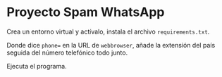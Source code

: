 # Proyecto Spam WhatsApp

Crea un entorno virtual y actívalo, instala el archivo `requirements.txt`. 

Donde dice `phone=` en la URL de `webbrowser`, añade la extensión del país seguida del número telefónico todo junto.

Ejecuta el programa.
